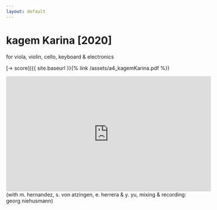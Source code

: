 ```yaml
---
layout: default
---
```



# kagem Karina [2020]

for viola, violin, cello, keyboard & electronics

[-> score]({{ site.baseurl }}{% link /assets/a4_kagemKarina.pdf %})

<iframe width="560" height="315" src="https://www.youtube.com/embed/KCyBRjWksFM?start=92" title="YouTube video player" frameborder="0" allow="accelerometer; autoplay; clipboard-write; encrypted-media; gyroscope; picture-in-picture" allowfullscreen></iframe>
(with m. hernandez, s. von atzingen, e. herrera & y. yu, mixing & recording: georg niehusmann)



